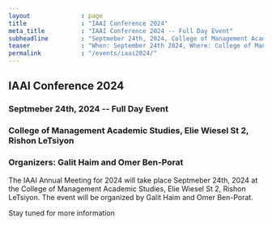 ```yaml
---
layout              : page
title               : "IAAI Conference 2024"
meta_title          : "IAAI Conference 2024 -- Full Day Event"
subheadline         : "Septmeber 24th, 2024, College of Management Academic Studies, Elie Wiesel St 2, Rishon LeTsiyon"
teaser              : "When: September 24th 2024, Where: College of Management Academic Studies,  Rishon LeTsiyon"
permalink           : "/events/iaai2024/"
---
```


## IAAI Conference 2024
### Septmeber 24th, 2024 -- Full Day Event
### College of Management Academic Studies, Elie Wiesel St 2, Rishon LeTsiyon
### Organizers: Galit Haim and Omer Ben-Porat

The IAAI Annual Meeting for 2024 will take place Septmeber 24th, 2024 at the College of Management Academic Studies, Elie Wiesel St 2, Rishon LeTsiyon. The event will be organized by Galit Haim and Omer Ben-Porat.

Stay tuned for more information








